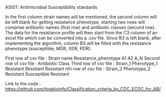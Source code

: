 
ASIST: Antimicrobial Susceptibility standards


In the first column strain names will be mentioned, the second column will be left blank for getting resistance phenotype, starting two rows will comprise antibiotic names (first row) and antibiotic classes (second row). The data for the resistance profile will then start from the C3 column of an excel file which can be converted into a .csv file. Since B3 is left blank, after implementing the algorithm, column B3 will be filled with the resistance phenotype (susceptible, MDR, XDR, PDR).


First row of csv file : Strain name	Resistance_phenotype	A1	A2	A_N
Second row of csv file :		           Antibiotic Class
Third row of csv file : Strain_1	Phenotype_1	Resistant	Resistant	Resistant
nth row of csv file : Strain_2	Phenotype_2	Resistant	Susceptible	Resistant

Link to the code : https://github.com/tinabioinfo/Classification_criteria_by_CDC_ECDC_for_AB/
